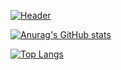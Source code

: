 [![Header](https://www.paragyte.com/img/React_Banner.png "Header")](https://emanbau.me)

[![Anurag's GitHub stats](https://github-readme-stats.vercel.app/api?username=emanbau&show_icons=true&theme=nightowl)](https://github.com/anuraghazra/github-readme-stats)

[![Top Langs](https://github-readme-stats.vercel.app/api/top-langs/?username=emanbau&theme=nightowl)](https://github.com/anuraghazra/github-readme-stats)
